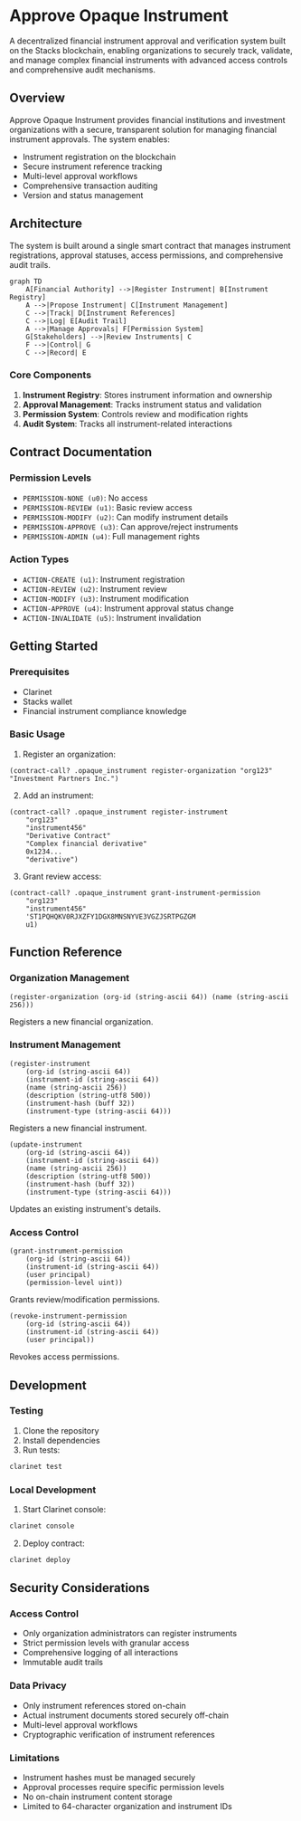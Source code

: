 # Approve Opaque Instrument

A decentralized financial instrument approval and verification system built on the Stacks blockchain, enabling organizations to securely track, validate, and manage complex financial instruments with advanced access controls and comprehensive audit mechanisms.

## Overview

Approve Opaque Instrument provides financial institutions and investment organizations with a secure, transparent solution for managing financial instrument approvals. The system enables:

- Instrument registration on the blockchain
- Secure instrument reference tracking
- Multi-level approval workflows
- Comprehensive transaction auditing
- Version and status management

## Architecture

The system is built around a single smart contract that manages instrument registrations, approval statuses, access permissions, and comprehensive audit trails.

```mermaid
graph TD
    A[Financial Authority] -->|Register Instrument| B[Instrument Registry]
    A -->|Propose Instrument| C[Instrument Management]
    C -->|Track| D[Instrument References]
    C -->|Log| E[Audit Trail]
    A -->|Manage Approvals| F[Permission System]
    G[Stakeholders] -->|Review Instruments| C
    F -->|Control| G
    C -->|Record| E
```

### Core Components

1. **Instrument Registry**: Stores instrument information and ownership
2. **Approval Management**: Tracks instrument status and validation
3. **Permission System**: Controls review and modification rights
4. **Audit System**: Tracks all instrument-related interactions

## Contract Documentation

### Permission Levels

- `PERMISSION-NONE (u0)`: No access
- `PERMISSION-REVIEW (u1)`: Basic review access
- `PERMISSION-MODIFY (u2)`: Can modify instrument details
- `PERMISSION-APPROVE (u3)`: Can approve/reject instruments
- `PERMISSION-ADMIN (u4)`: Full management rights

### Action Types

- `ACTION-CREATE (u1)`: Instrument registration
- `ACTION-REVIEW (u2)`: Instrument review
- `ACTION-MODIFY (u3)`: Instrument modification
- `ACTION-APPROVE (u4)`: Instrument approval status change
- `ACTION-INVALIDATE (u5)`: Instrument invalidation

## Getting Started

### Prerequisites

- Clarinet
- Stacks wallet
- Financial instrument compliance knowledge

### Basic Usage

1. Register an organization:
```clarity
(contract-call? .opaque_instrument register-organization "org123" "Investment Partners Inc.")
```

2. Add an instrument:
```clarity
(contract-call? .opaque_instrument register-instrument 
    "org123" 
    "instrument456" 
    "Derivative Contract" 
    "Complex financial derivative" 
    0x1234... 
    "derivative")
```

3. Grant review access:
```clarity
(contract-call? .opaque_instrument grant-instrument-permission 
    "org123" 
    "instrument456" 
    'ST1PQHQKV0RJXZFY1DGX8MNSNYVE3VGZJSRTPGZGM 
    u1)
```

## Function Reference

### Organization Management

```clarity
(register-organization (org-id (string-ascii 64)) (name (string-ascii 256)))
```
Registers a new financial organization.

### Instrument Management

```clarity
(register-instrument 
    (org-id (string-ascii 64))
    (instrument-id (string-ascii 64))
    (name (string-ascii 256))
    (description (string-utf8 500))
    (instrument-hash (buff 32))
    (instrument-type (string-ascii 64)))
```
Registers a new financial instrument.

```clarity
(update-instrument 
    (org-id (string-ascii 64))
    (instrument-id (string-ascii 64))
    (name (string-ascii 256))
    (description (string-utf8 500))
    (instrument-hash (buff 32))
    (instrument-type (string-ascii 64)))
```
Updates an existing instrument's details.

### Access Control

```clarity
(grant-instrument-permission 
    (org-id (string-ascii 64))
    (instrument-id (string-ascii 64))
    (user principal)
    (permission-level uint))
```
Grants review/modification permissions.

```clarity
(revoke-instrument-permission 
    (org-id (string-ascii 64))
    (instrument-id (string-ascii 64))
    (user principal))
```
Revokes access permissions.

## Development

### Testing

1. Clone the repository
2. Install dependencies
3. Run tests:
```bash
clarinet test
```

### Local Development

1. Start Clarinet console:
```bash
clarinet console
```

2. Deploy contract:
```bash
clarinet deploy
```

## Security Considerations

### Access Control
- Only organization administrators can register instruments
- Strict permission levels with granular access
- Comprehensive logging of all interactions
- Immutable audit trails

### Data Privacy
- Only instrument references stored on-chain
- Actual instrument documents stored securely off-chain
- Multi-level approval workflows
- Cryptographic verification of instrument references

### Limitations
- Instrument hashes must be managed securely
- Approval processes require specific permission levels
- No on-chain instrument content storage
- Limited to 64-character organization and instrument IDs